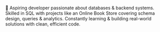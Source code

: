 🚀 Aspiring developer passionate about databases & backend systems. Skilled in SQL with projects like an Online Book Store covering schema design, queries & analytics. Constantly learning & building real-world solutions with clean, efficient code.
